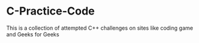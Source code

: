 # C-Practice-Code
 This is a collection of attempted C++ challenges on sites like coding game and Geeks for Geeks
